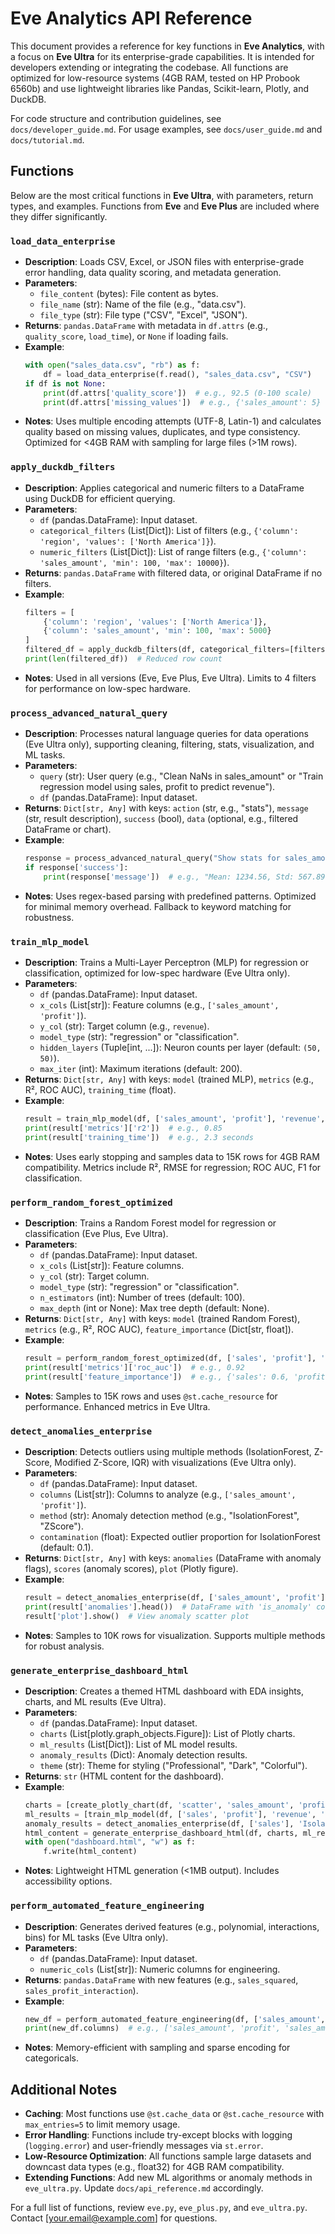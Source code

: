 # Eve Analytics API Reference

This document provides a reference for key functions in **Eve Analytics**, with a focus on **Eve Ultra** for its enterprise-grade capabilities. It is intended for developers extending or integrating the codebase. All functions are optimized for low-resource systems (4GB RAM, tested on HP Probook 6560b) and use lightweight libraries like Pandas, Scikit-learn, Plotly, and DuckDB.

For code structure and contribution guidelines, see `docs/developer_guide.md`. For usage examples, see `docs/user_guide.md` and `docs/tutorial.md`.

## Functions

Below are the most critical functions in **Eve Ultra**, with parameters, return types, and examples. Functions from **Eve** and **Eve Plus** are included where they differ significantly.

### `load_data_enterprise`
- **Description**: Loads CSV, Excel, or JSON files with enterprise-grade error handling, data quality scoring, and metadata generation.
- **Parameters**:
  - `file_content` (bytes): File content as bytes.
  - `file_name` (str): Name of the file (e.g., "data.csv").
  - `file_type` (str): File type ("CSV", "Excel", "JSON").
- **Returns**: `pandas.DataFrame` with metadata in `df.attrs` (e.g., `quality_score`, `load_time`), or `None` if loading fails.
- **Example**:
  ```python
  with open("sales_data.csv", "rb") as f:
      df = load_data_enterprise(f.read(), "sales_data.csv", "CSV")
  if df is not None:
      print(df.attrs['quality_score'])  # e.g., 92.5 (0-100 scale)
      print(df.attrs['missing_values'])  # e.g., {'sales_amount': 5}
  ```
- **Notes**: Uses multiple encoding attempts (UTF-8, Latin-1) and calculates quality based on missing values, duplicates, and type consistency. Optimized for <4GB RAM with sampling for large files (>1M rows).

### `apply_duckdb_filters`
- **Description**: Applies categorical and numeric filters to a DataFrame using DuckDB for efficient querying.
- **Parameters**:
  - `df` (pandas.DataFrame): Input dataset.
  - `categorical_filters` (List[Dict]): List of filters (e.g., `{'column': 'region', 'values': ['North America']}`).
  - `numeric_filters` (List[Dict]): List of range filters (e.g., `{'column': 'sales_amount', 'min': 100, 'max': 10000}`).
- **Returns**: `pandas.DataFrame` with filtered data, or original DataFrame if no filters.
- **Example**:
  ```python
  filters = [
      {'column': 'region', 'values': ['North America']},
      {'column': 'sales_amount', 'min': 100, 'max': 5000}
  ]
  filtered_df = apply_duckdb_filters(df, categorical_filters=[filters[0]], numeric_filters=[filters[1]])
  print(len(filtered_df))  # Reduced row count
  ```
- **Notes**: Used in all versions (Eve, Eve Plus, Eve Ultra). Limits to 4 filters for performance on low-spec hardware.

### `process_advanced_natural_query`
- **Description**: Processes natural language queries for data operations (Eve Ultra only), supporting cleaning, filtering, stats, visualization, and ML tasks.
- **Parameters**:
  - `query` (str): User query (e.g., "Clean NaNs in sales_amount" or "Train regression model using sales, profit to predict revenue").
  - `df` (pandas.DataFrame): Input dataset.
- **Returns**: `Dict[str, Any]` with keys: `action` (str, e.g., "stats"), `message` (str, result description), `success` (bool), `data` (optional, e.g., filtered DataFrame or chart).
- **Example**:
  ```python
  response = process_advanced_natural_query("Show stats for sales_amount", df)
  if response['success']:
      print(response['message'])  # e.g., "Mean: 1234.56, Std: 567.89"
  ```
- **Notes**: Uses regex-based parsing with predefined patterns. Optimized for minimal memory overhead. Fallback to keyword matching for robustness.

### `train_mlp_model`
- **Description**: Trains a Multi-Layer Perceptron (MLP) for regression or classification, optimized for low-spec hardware (Eve Ultra only).
- **Parameters**:
  - `df` (pandas.DataFrame): Input dataset.
  - `x_cols` (List[str]): Feature columns (e.g., `['sales_amount', 'profit']`).
  - `y_col` (str): Target column (e.g., `revenue`).
  - `model_type` (str): "regression" or "classification".
  - `hidden_layers` (Tuple[int, ...]): Neuron counts per layer (default: `(50, 50)`).
  - `max_iter` (int): Maximum iterations (default: 200).
- **Returns**: `Dict[str, Any]` with keys: `model` (trained MLP), `metrics` (e.g., R², ROC AUC), `training_time` (float).
- **Example**:
  ```python
  result = train_mlp_model(df, ['sales_amount', 'profit'], 'revenue', 'regression')
  print(result['metrics']['r2'])  # e.g., 0.85
  print(result['training_time'])  # e.g., 2.3 seconds
  ```
- **Notes**: Uses early stopping and samples data to 15K rows for 4GB RAM compatibility. Metrics include R², RMSE for regression; ROC AUC, F1 for classification.

### `perform_random_forest_optimized`
- **Description**: Trains a Random Forest model for regression or classification (Eve Plus, Eve Ultra).
- **Parameters**:
  - `df` (pandas.DataFrame): Input dataset.
  - `x_cols` (List[str]): Feature columns.
  - `y_col` (str): Target column.
  - `model_type` (str): "regression" or "classification".
  - `n_estimators` (int): Number of trees (default: 100).
  - `max_depth` (int or None): Max tree depth (default: None).
- **Returns**: `Dict[str, Any]` with keys: `model` (trained Random Forest), `metrics` (e.g., R², ROC AUC), `feature_importance` (Dict[str, float]).
- **Example**:
  ```python
  result = perform_random_forest_optimized(df, ['sales', 'profit'], 'deal_size', 'classification')
  print(result['metrics']['roc_auc'])  # e.g., 0.92
  print(result['feature_importance'])  # e.g., {'sales': 0.6, 'profit': 0.4}
  ```
- **Notes**: Samples to 15K rows and uses `@st.cache_resource` for performance. Enhanced metrics in Eve Ultra.

### `detect_anomalies_enterprise`
- **Description**: Detects outliers using multiple methods (IsolationForest, Z-Score, Modified Z-Score, IQR) with visualizations (Eve Ultra only).
- **Parameters**:
  - `df` (pandas.DataFrame): Input dataset.
  - `columns` (List[str]): Columns to analyze (e.g., `['sales_amount', 'profit']`).
  - `method` (str): Anomaly detection method (e.g., "IsolationForest", "ZScore").
  - `contamination` (float): Expected outlier proportion for IsolationForest (default: 0.1).
- **Returns**: `Dict[str, Any]` with keys: `anomalies` (DataFrame with anomaly flags), `scores` (anomaly scores), `plot` (Plotly figure).
- **Example**:
  ```python
  result = detect_anomalies_enterprise(df, ['sales_amount', 'profit'], 'IsolationForest', 0.1)
  print(result['anomalies'].head())  # DataFrame with 'is_anomaly' column
  result['plot'].show()  # View anomaly scatter plot
  ```
- **Notes**: Samples to 10K rows for visualization. Supports multiple methods for robust analysis.

### `generate_enterprise_dashboard_html`
- **Description**: Creates a themed HTML dashboard with EDA insights, charts, and ML results (Eve Ultra).
- **Parameters**:
  - `df` (pandas.DataFrame): Input dataset.
  - `charts` (List[plotly.graph_objects.Figure]): List of Plotly charts.
  - `ml_results` (List[Dict]): List of ML model results.
  - `anomaly_results` (Dict): Anomaly detection results.
  - `theme` (str): Theme for styling ("Professional", "Dark", "Colorful").
- **Returns**: `str` (HTML content for the dashboard).
- **Example**:
  ```python
  charts = [create_plotly_chart(df, 'scatter', 'sales_amount', 'profit')]
  ml_results = [train_mlp_model(df, ['sales', 'profit'], 'revenue', 'regression')]
  anomaly_results = detect_anomalies_enterprise(df, ['sales'], 'IsolationForest')
  html_content = generate_enterprise_dashboard_html(df, charts, ml_results, anomaly_results, 'Professional')
  with open("dashboard.html", "w") as f:
      f.write(html_content)
  ```
- **Notes**: Lightweight HTML generation (<1MB output). Includes accessibility options.

### `perform_automated_feature_engineering`
- **Description**: Generates derived features (e.g., polynomial, interactions, bins) for ML tasks (Eve Ultra only).
- **Parameters**:
  - `df` (pandas.DataFrame): Input dataset.
  - `numeric_cols` (List[str]): Numeric columns for engineering.
- **Returns**: `pandas.DataFrame` with new features (e.g., `sales_squared`, `sales_profit_interaction`).
- **Example**:
  ```python
  new_df = perform_automated_feature_engineering(df, ['sales_amount', 'profit'])
  print(new_df.columns)  # e.g., ['sales_amount', 'profit', 'sales_amount_squared']
  ```
- **Notes**: Memory-efficient with sampling and sparse encoding for categoricals.

## Additional Notes
- **Caching**: Most functions use `@st.cache_data` or `@st.cache_resource` with `max_entries=5` to limit memory usage.
- **Error Handling**: Functions include try-except blocks with logging (`logging.error`) and user-friendly messages via `st.error`.
- **Low-Resource Optimization**: All functions sample large datasets and downcast data types (e.g., float32) for 4GB RAM compatibility.
- **Extending Functions**: Add new ML algorithms or anomaly methods in `eve_ultra.py`. Update `docs/api_reference.md` accordingly.

For a full list of functions, review `eve.py`, `eve_plus.py`, and `eve_ultra.py`. Contact [your.email@example.com] for questions.
